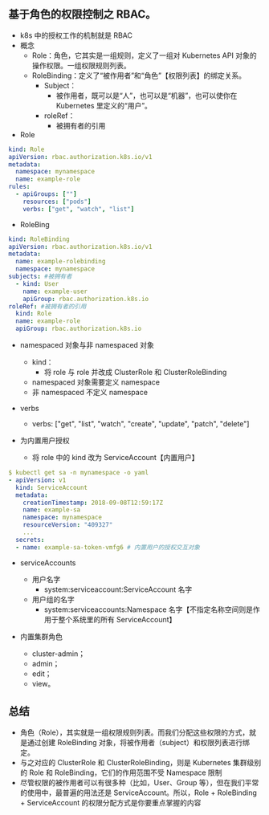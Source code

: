 <!--
 * @Description:
 * @version:
 * @Author: zhu733756
 * @Date: 2020-09-03 16:35:35
 * @LastEditors: zhu733756
 * @LastEditTime: 2020-09-04 17:47:19
-->

## 基于角色的权限控制之 RBAC。

- k8s 中的授权工作的机制就是 RBAC
- 概念
  - Role：角色，它其实是一组规则，定义了一组对 Kubernetes API 对象的操作权限。一组权限规则列表。
  - RoleBinding：定义了“被作用者”和“角色”【权限列表】的绑定关系。
    - Subject：
      - 被作用者，既可以是“人”，也可以是“机器”，也可以使你在 Kubernetes 里定义的“用户”。
    - roleRef：
      - 被拥有者的引用
- Role

```yaml
kind: Role
apiVersion: rbac.authorization.k8s.io/v1
metadata:
  namespace: mynamespace
  name: example-role
rules:
  - apiGroups: [""]
    resources: ["pods"]
    verbs: ["get", "watch", "list"]
```

- RoleBing

```yaml
kind: RoleBinding
apiVersion: rbac.authorization.k8s.io/v1
metadata:
  name: example-rolebinding
  namespace: mynamespace
subjects: #被拥有者
  - kind: User
    name: example-user
    apiGroup: rbac.authorization.k8s.io
roleRef: #被拥有者的引用
  kind: Role
  name: example-role
  apiGroup: rbac.authorization.k8s.io
```

- namespaced 对象与非 namespaced 对象

  - kind：
    - 将 role 与 role 并改成 ClusterRole 和 ClusterRoleBinding
  - namespaced 对象需要定义 namespace
  - 非 namespaced 不定义 namespace

- verbs

  - verbs: ["get", "list", "watch", "create", "update", "patch", "delete"]

- 为内置用户授权
  - 将 role 中的 kind 改为 ServiceAccount【内置用户】

```yaml
$ kubectl get sa -n mynamespace -o yaml
- apiVersion: v1
  kind: ServiceAccount
  metadata:
    creationTimestamp: 2018-09-08T12:59:17Z
    name: example-sa
    namespace: mynamespace
    resourceVersion: "409327"
    ...
  secrets:
  - name: example-sa-token-vmfg6 # 内置用户的授权交互对象
```

- serviceAccounts

  - 用户名字
    - system:serviceaccount:ServiceAccount 名字
  - 用户组的名字
    - system:serviceaccounts:Namespace 名字【不指定名称空间则是作用于整个系统里的所有 ServiceAccount】

- 内置集群角色
  - cluster-admin；
  - admin；
  - edit；
  - view。

## 总结

- 角色（Role），其实就是一组权限规则列表。而我们分配这些权限的方式，就是通过创建 RoleBinding 对象，将被作用者（subject）和权限列表进行绑定。
- 与之对应的 ClusterRole 和 ClusterRoleBinding，则是 Kubernetes 集群级别的 Role 和 RoleBinding，它们的作用范围不受 Namespace 限制
- 尽管权限的被作用者可以有很多种（比如，User、Group 等），但在我们平常的使用中，最普遍的用法还是 ServiceAccount。所以，Role + RoleBinding + ServiceAccount 的权限分配方式是你要重点掌握的内容
